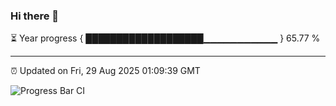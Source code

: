 ### Hi there 👋

⏳ Year progress { ███████████████████▁▁▁▁▁▁▁▁▁▁▁ } 65.77 %

---

⏰ Updated on Fri, 29 Aug 2025 01:09:39 GMT

![Progress Bar CI](https://github.com/liununu/liununu/workflows/Progress%20Bar%20CI/badge.svg)

